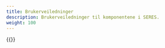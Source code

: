 ```yaml
---
title: Brukerveiledninger
description: Brukerveiledninger til komponentene i SERES. 
weight: 100
---
```


{{<children description="true" depth="2" />}}